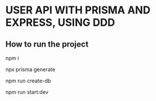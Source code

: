 # USER API WITH PRISMA AND EXPRESS, USING DDD

## How to run the project

npm i

npx prisma generate

npm run create-db

npm run start:dev
